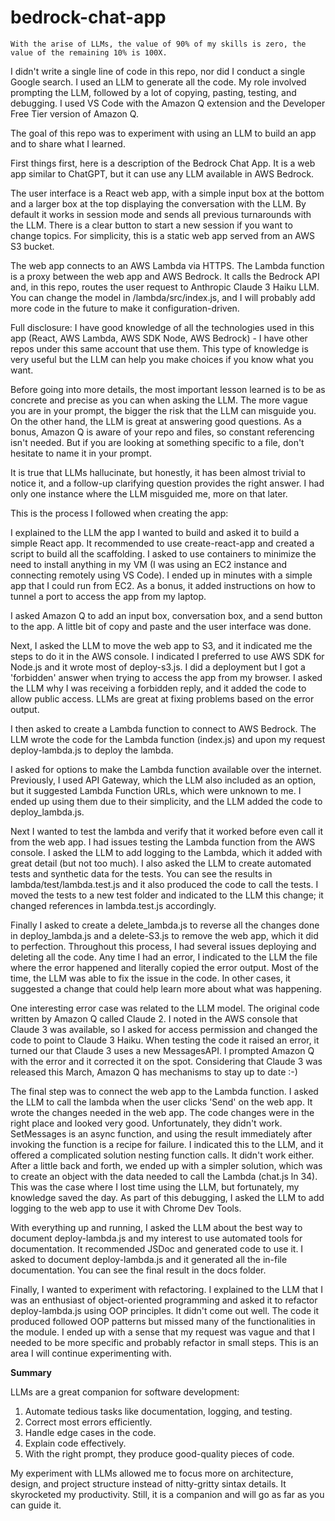 # bedrock-chat-app

```
With the arise of LLMs, the value of 90% of my skills is zero, the value of the remaining 10% is 100X.
```

I didn't write a single line of code in this repo, nor did I conduct a single Google search. I used an LLM to generate all the code. My role involved prompting the LLM, followed by a lot of copying, pasting, testing, and debugging. I used VS Code with the Amazon Q extension and the Developer Free Tier version of Amazon Q.

The goal of this repo was to experiment with using an LLM to build an app and to share what I learned.

First things first, here is a description of the Bedrock Chat App. It is a web app similar to ChatGPT, but it can use any LLM available in AWS Bedrock.

The user interface is a React web app, with a simple input box at the bottom and a larger box at the top displaying the conversation with the LLM. By default it works in session mode and sends all previous turnarounds with the LLM. There is a clear button to start a new session if you want to change topics. For simplicity, this is a static web app served from an AWS S3 bucket.

The web app connects to an AWS Lambda via HTTPS. The Lambda function is a proxy between the web app and AWS Bedrock. It calls the Bedrock API and, in this repo, routes the user request to Anthropic Claude 3 Haiku LLM. You can change the model in /lambda/src/index.js, and I will probably add more code in the future to make it configuration-driven.

Full disclosure: I have good knowledge of all the technologies used in this app (React, AWS Lambda, AWS SDK Node, AWS Bedrock) - I have other repos under this same account that use them. This type of knowledge is very useful but the LLM can help you make choices if you know what you want.

Before going into more details, the most important lesson learned is to be as concrete and precise as you can when asking the LLM. The more vague you are in your prompt, the bigger the risk that the LLM can misguide you. On the other hand, the LLM is great at answering good questions. As a bonus, Amazon Q is aware of your repo and files, so constant referencing isn't needed. But if you are looking at something specific to a file, don't hesitate to name it in your prompt.

It is true that LLMs hallucinate, but honestly, it has been almost trivial to notice it, and a follow-up clarifying question provides the right answer. I had only one instance where the LLM misguided me, more on that later.

This is the process I followed when creating the app:

I explained to the LLM the app I wanted to build and asked it to build a simple React app. It recommended to use create-react-app and created a script to build all the scaffolding. I asked to use containers to minimize the need to install anything in my VM (I was using an EC2 instance and connecting remotely using VS Code). I ended up in minutes with a simple app that I could run from EC2. As a bonus, it added instructions on how to tunnel a port to access the app from my laptop.

I asked Amazon Q to add an input box, conversation box, and a send button to the app. A little bit of copy and paste and the user interface was done.

Next, I asked the LLM to move the web app to S3, and it indicated me the steps to do it in the AWS console. I indicated I preferred to use AWS SDK for Node.js and it wrote most of deploy-s3.js. I did a deployment but I got a 'forbidden' answer when trying to access the app from my browser. I asked the LLM why I was receiving a forbidden reply, and it added the code to allow public access. LLMs are great at fixing problems based on the error output.

I then asked to create a Lambda function to connect to AWS Bedrock. The LLM wrote the code for the Lambda function (index.js) and upon my request deploy-lambda.js to deploy the lambda. 

I asked for options to make the Lambda function available over the internet. Previously, I used API Gateway, which the LLM also included as an option, but it suggested Lambda Function URLs, which were unknown to me. I ended up using them due to their simplicity, and the LLM added the code to deploy_lambda.js.

Next I wanted to test the lambda and verify that it worked before even call it from the web app. I had issues testing the Lambda function from the AWS console. I asked the LLM to add logging to the Lambda, which it added with great detail (but not too much). I also asked the LLM to create automated tests and synthetic data for the tests. You can see the results in lambda/test/lambda.test.js and it also produced the code to call the tests. I moved the tests to a new test folder and indicated to  the LLM this change; it changed references in lambda.test.js accordingly.

Finally I asked to create a delete_lambda.js to reverse all the changes done in deploy_lambda.js and a delete-S3.js to remove the web app, which it did to perfection. Throughout this process, I had several issues deploying and deleting all the code. Any time I had an error, I indicated to the LLM the file where the error happened and literally copied the error output. Most of the time, the LLM was able to fix the issue in the code. In other cases, it suggested a change that could help learn more about what was happening.

One interesting error case was related to the LLM model. The original code written by Amazon Q called Claude 2. I noted in the AWS console that Claude 3 was available, so I asked for access permission and changed the code to point to Claude 3 Haiku. When testing the code it raised an error, it turned our that Claude 3 uses a new MessagesAPI. I prompted Amazon Q with the error and it corrected it on the spot. Considering that Claude 3 was released this March, Amazon Q has mechanisms to stay up to date :-)

The final step was to connect the web app to the Lambda function. I asked the LLM to call the lambda when the user clicks 'Send' on the web app. It wrote the changes needed in the web app. The code changes were in the right place and looked very good. Unfortunately, they didn't work. SetMessages is an async function, and using the result immediately after invoking the function is a recipe for failure. I indicated this to the LLM, and it offered a complicated solution nesting function calls. It didn't work either. After a little back and forth, we ended up with a simpler solution, which was to create an object with the data needed to call the Lambda (chat.js ln 34). This was the case where I lost time using the LLM, but fortunately, my knowledge saved the day. As part of this debugging, I asked the LLM to add logging to the web app to use it with Chrome Dev Tools.

With everything up and running, I asked the LLM about the best way to document deploy-lambda.js and my interest to use automated tools for documentation. It recommended JSDoc and generated code to use it. I asked to document deploy-lambda.js and it generated all the in-file documentation. You can see the final result in the docs folder. 

Finally, I wanted to experiment with refactoring. I explained to the LLM that I was an enthusiast of object-oriented programming and asked it to refactor deploy-lambda.js using OOP principles. It didn't come out well. The code it produced followed OOP patterns but missed many of the functionalities in the module. I ended up with a sense that my request was vague and that I needed to be more specific and probably refactor in small steps. This is an area I will continue experimenting with.

**Summary**

LLMs are a great companion for software development:

1. Automate tedious tasks like documentation, logging, and testing.
2. Correct most errors efficiently.
3. Handle edge cases in the code.
4. Explain code effectively.
5. With the right prompt, they produce good-quality pieces of code.

My experiment with LLMs allowed me to focus more on architecture, design, and project structure instead of nitty-gritty sintax details. It skyrocketed my productivity. Still, it is a companion and will go as far as you can guide it.
